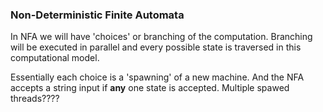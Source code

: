 ### Non-Deterministic Finite Automata

In NFA we will have 'choices' or branching of the computation. Branching will be executed in parallel and every possible state is traversed in this computational model.

Essentially each choice is a 'spawning' of a new machine. And the NFA accepts a string input if **any** one state is accepted. Multiple spawed threads????

